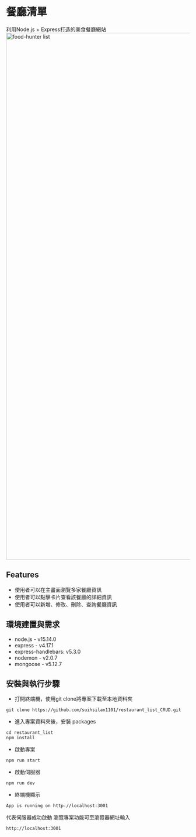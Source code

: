 # 餐廳清單
利用Node.js + Express打造的美食餐廳網站
<img width="1440" alt="food-hunter list" src="https://user-images.githubusercontent.com/82745759/116541768-3accf600-a92f-11eb-8e0c-f5011769d9bc.png">

## Features
* 使用者可以在主畫面瀏覽多家餐廳資訊
* 使用者可以點擊卡片查看該餐廳的詳細資訊
* 使用者可以新增、修改、刪除、查詢餐廳資訊

## 環境建置與需求
* node.js - v15.14.0
* express - v4.17.1
* express-handlebars: v5.3.0
* nodemon - v2.0.7
* mongoose - v5.12.7

## 安裝與執行步驟
* 打開終端機，使用git clone將專案下載至本地資料夾
```
git clone https://github.com/suihsilan1101/restaurant_list_CRUD.git
```
* 進入專案資料夾後，安裝 packages
```
cd restaurant_list
npm install
```
* 啟動專案
```
npm run start
```
* 啟動伺服器
```
npm run dev
```
* 終端機顯示 
```
App is running on http://localhost:3001
```
代表伺服器成功啟動 
瀏覽專案功能可至瀏覽器網址輸入 
```
http://localhost:3001
```
